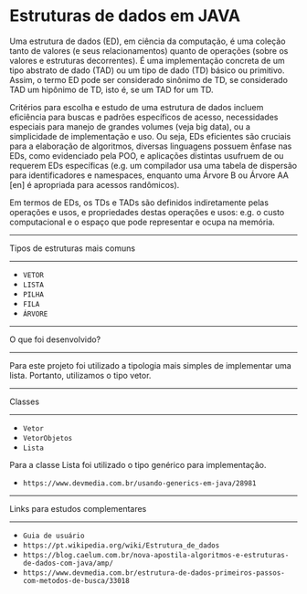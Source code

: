 # Estruturas de dados em JAVA

Uma estrutura de dados (ED), em ciência da computação, é uma coleção tanto de valores (e seus relacionamentos) quanto de operações (sobre os valores e estruturas decorrentes). É uma implementação concreta de um tipo abstrato de dado (TAD) ou um tipo de dado (TD) básico ou primitivo. Assim, o termo ED pode ser considerado sinônimo de TD, se considerado TAD um hipônimo de TD, isto é, se um TAD for um TD.

Critérios para escolha e estudo de uma estrutura de dados incluem eficiência para buscas e padrões específicos de acesso, necessidades especiais para manejo de grandes volumes (veja big data), ou a simplicidade de implementação e uso. Ou seja, EDs eficientes são cruciais para a elaboração de algoritmos, diversas linguagens possuem ênfase nas EDs, como evidenciado pela POO, e aplicações distintas usufruem de ou requerem EDs específicas (e.g. um compilador usa uma tabela de dispersão para identificadores e namespaces, enquanto uma Árvore B ou Árvore AA [en] é apropriada para acessos randômicos).

Em termos de EDs, os TDs e TADs são definidos indiretamente pelas operações e usos, e propriedades destas operações e usos: e.g. o custo computacional e o espaço que pode representar e ocupa na memória.

*******************************
Tipos de estruturas mais comuns
*******************************

-  `VETOR`
-  `LISTA`
-  `PILHA`
-  `FILA`
-  `ÁRVORE`

***********************
O que foi desenvolvido?
***********************

Para este projeto foi utilizado a tipologia mais simples de implementar uma lista. Portanto,
utilizamos o tipo vetor.

*******
Classes
*******

-  `Vetor`
-  `VetorObjetos`
-  `Lista`


Para a classe Lista foi utilizado o tipo genérico para implementação.
-  `https://www.devmedia.com.br/usando-generics-em-java/28981`


*********************************
Links para estudos complementares
*********************************
-  `Guia de usuário`
-  `https://pt.wikipedia.org/wiki/Estrutura_de_dados`
-  `https://blog.caelum.com.br/nova-apostila-algoritmos-e-estruturas-de-dados-com-java/amp/`
-  `https://www.devmedia.com.br/estrutura-de-dados-primeiros-passos-com-metodos-de-busca/33018`


